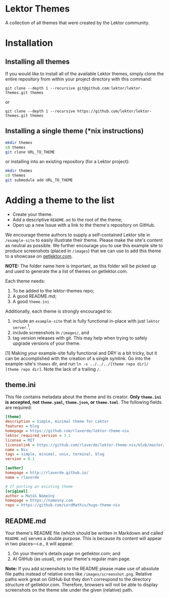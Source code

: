 # Lektor Themes

A collection of all themes that were created by the Lektor community.

# Installation

## Installing all themes

If you would like to install all of the available Lektor themes, simply clone the entire repository from within your project directory with this command:

    git clone --depth 1 --recursive git@github.com:lektor/lektor-themes.git themes

or

    git clone --depth 1 --recursive https://github.com/lektor/lektor-themes.git themes

## Installing a single theme (*nix instructions)

```bash
mkdir themes
cd themes
git clone URL_TO_THEME
```

or installing into an existing repository (for a Lektor project):

```bash
mkdir themes
cd themes
git submodule add URL_TO_THEME
```

# Adding a theme to the list

* Create your theme.
* Add a descriptive `README.md` to the root of the theme;
* Open up a new Issue with a link to the theme's repository on GitHub.

We encourage theme authors to supply a self-contained Lektor site in `/example-site` to easily illustrate their theme. Please make the site's content as neutral as possible. We further encourage you to use this example site to produce screenshots (placed in `/images`) that we can use to add this theme to a showcase on [getlektor.com](https://getlektor.com).

**NOTE:** The folder name here is important, as this folder will be picked up and used to generate the a list of themes on getlektor.com.

Each theme needs:

1. To be added to the lektor-themes repo;
1. A good README.md;
1. A good `theme.ini`

Additionally, each theme is strongly encouraged to:

1. include an `example-site` that is fully functional in-place with just `lektor server`.<sup>1</sup>,
1. include screenshots in `/images/`, and
1. tag version releases with git. This may help when trying to safely upgrade versions of your theme.

[1] Making your example-site fully functional and DRY is a bit tricky, but it can be accomplished with the creation of a single symlink. Go into the example-site's `themes` dir, and run `ln -s ../../../[theme repo dir]/ [theme repo dir]`. Note the lack of a trailing `/`.

## theme.ini

This file contains metadata about the theme and its creator. **Only `theme.ini` is accepted, not `theme.yaml`, `theme.json`, or `theme.toml`**. The following fields are required:

```ini
[theme]
description = Simple, minimal theme for Lektor
features = blog
homepage = https://github.com/rlaverde/lektor-theme-nix
lektor_required_version = 3.1
license = MIT
licenselink = https://github.com/rlaverde/lektor-theme-nix/blob/master/LICENSE.md
name = Nix
tags = simple, minimal, unix, terminal, blog
version = 0.1

[author]
homepage = http://rlaverde.github.io/
name = rlaverde

# If porting an existing theme
[original]
author = Matúš Námešný
homepage = https://namesny.com
repo = https://github.com/LordMathis/hugo-theme-nix
```

## README.md

Your theme's README file
(which should be written in Markdown and called `README.md`)
serves a double purpose.
This is because its content will appear in two places&mdash;i.e., it will appear:

1. On your theme's details page on getlektor.com; and
1. At GitHub (as usual), on your theme's regular main page.

**Note:** If you add screenshots to the README please make use of absolute file paths instead of relative ones like `/images/screenshot.png`. Relative paths work great on GitHub but they don't correspond to the directory structure of getlektor.com. Therefore, browsers will not be able to display screenshots on the theme site under the given (relative) path.
